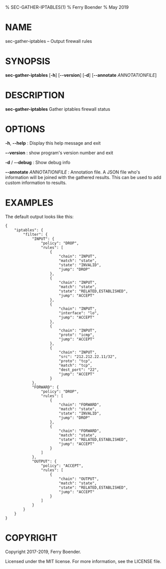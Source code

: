 % SEC-GATHER-IPTABLES(1)
% Ferry Boender
% May 2019

# NAME

sec-gather-iptables – Output firewall rules

# SYNOPSIS

 **sec-gather-iptables** [**-h**] [**--version**] [**-d**] [**--annotate** *ANNOTATIONFILE*]

# DESCRIPTION

**sec-gather-iptables** Gather iptables firewall status

# OPTIONS

**-h**, **--help**
:   Display this help message and exit

**--version**
:   show program's version number and exit

**-d** / **--debug**
:   Show debug info

**--annotate** *ANNOTATIONFILE*
:   Annotation file. A JSON file who's information will be joined with the gathered results. This can be used to add custom information to results.

# EXAMPLES

The default output looks like this:

    {
        "iptables": {
            "filter": {
                "INPUT": {
                    "policy": "DROP",
                    "rules": [
                        {
                            "chain": "INPUT",
                            "match": "state",
                            "state": "INVALID",
                            "jump": "DROP"
                        },
                        {
                            "chain": "INPUT",
                            "match": "state",
                            "state": "RELATED,ESTABLISHED",
                            "jump": "ACCEPT"
                        },
                        {
                            "chain": "INPUT",
                            "interface": "lo",
                            "jump": "ACCEPT"
                        },
                        {
                            "chain": "INPUT",
                            "proto": "icmp",
                            "jump": "ACCEPT"
                        },
                        {
                            "chain": "INPUT",
                            "src": "212.212.22.11/32",
                            "proto": "tcp",
                            "match": "tcp",
                            "dest_port": "22",
                            "jump": "ACCEPT"
                        }
                },
                "FORWARD": {
                    "policy": "DROP",
                    "rules": [
                        {
                            "chain": "FORWARD",
                            "match": "state",
                            "state": "INVALID",
                            "jump": "DROP"
                        },
                        {
                            "chain": "FORWARD",
                            "match": "state",
                            "state": "RELATED,ESTABLISHED",
                            "jump": "ACCEPT"
                        }
                    ]
                },
                "OUTPUT": {
                    "policy": "ACCEPT",
                    "rules": [
                        {
                            "chain": "OUTPUT",
                            "match": "state",
                            "state": "RELATED,ESTABLISHED",
                            "jump": "ACCEPT"
                        }
                    ]
                }
            }
        }
    }

# COPYRIGHT

Copyright 2017-2019, Ferry Boender.

Licensed under the MIT license. For more information, see the LICENSE file.
